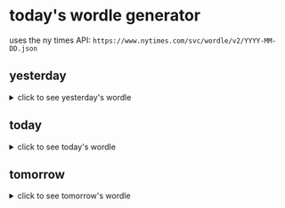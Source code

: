 # today's wordle generator

uses the ny times API: `https://www.nytimes.com/svc/wordle/v2/YYYY-MM-DD.json`

## yesterday

<details>
    <summary>click to see yesterday's wordle</summary>

    llama

</details>

## today

<details>
    <summary>click to see today's wordle</summary>

    extol

</details>

## tomorrow

<details>
    <summary>click to see tomorrow's wordle</summary>

    ratty

</details>
